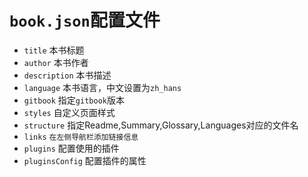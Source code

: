 # `book.json`配置文件
- `title` 本书标题
- `author` 本书作者
- `description` 本书描述
- `language` 本书语言，中文设置为`zh_hans`
- `gitbook` 指定`gitbook`版本
- `styles` 自定义页面样式
- `structure` 指定Readme,Summary,Glossary,Languages对应的文件名
- `links` `在左侧导航栏添加链接信息`
- `plugins` 配置使用的插件
- `pluginsConfig` 配置插件的属性
